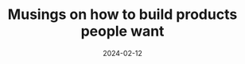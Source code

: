 ---
layout: layouts/list
eleventyNavigation:
  key: musing-building-products-people-want
  title: How to build products people want
  parent: musing
eleventyComputed:
  collectionKey: musing-building-products-people-want
title: Musings on how to build products people want
date: 2024-02-12
---